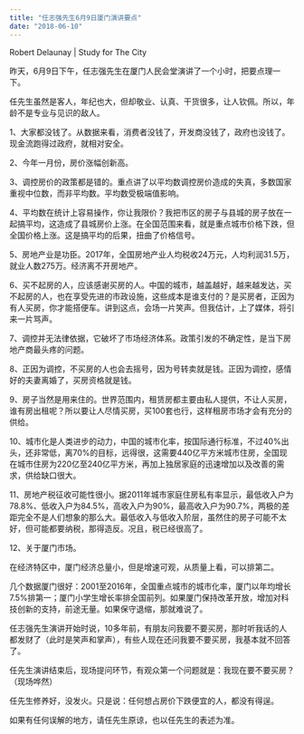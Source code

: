 ```yaml
---
title: "任志强先生6月9日厦门演讲要点"
date: "2018-06-10"
---
```


Robert Delaunay | Study for The City

昨天，6月9日下午，任志强先生在厦门人民会堂演讲了一个小时，把要点理一下。

任先生虽然是客人，年纪也大，但却敬业、认真、干货很多，让人钦佩。所以，年龄不是专业与见识的敌人。

1、大家都没钱了。从数据来看，消费者没钱了，开发商没钱了，政府也没钱了。现金流跑得过政府，就相对安全。

2、今年一月份，房价涨幅创新高。

3、调控房价的政策都是错的。重点讲了以平均数调控房价造成的失真，多数国家重视中位数，而非平均数。平均数受极端值影响。

4、平均数在统计上容易操作，你让我限价？我把市区的房子与县城的房子放在一起搞平均，这造成了县城房价上涨。在全国范围来看，就是重点城市价格下跌，但全国价格上涨。这是搞平均的后果，扭曲了价格信号。

5、房地产业是功臣。2017年，全国房地产业人均税收24万元，人均利润31.5万，就业人数275万。经济离不开房地产。

6、买不起房的人，应该感谢买房的人。中国的城市，越盖越好，越来越发达，买不起房的人，也在享受先进的市政设施，这些成本是谁支付的？是买房者，正因为有人买房，你才能搭便车。讲到这点，会场一片笑声。但我估计，上了媒体，将引来一片骂声。

7、调控并无法律依据，它破坏了市场经济体系。政策引发的不确定性，是当下房地产商最头疼的问题。

8、正因为调控，不买房的人也会去摇号，因为号转卖就是钱。正因为调控，感情好的夫妻离婚了，买房资格就是钱。

9、房子当然是用来住的。世界范围内，租赁房都主要由私人提供，不让人买房，谁有房出租呢？所以要让人尽情买房，买100套也行，这样租房市场才会有充分的供给。

10、城市化是人类进步的动力，中国的城市化率，按国际通行标准，不过40%出头，还非常低，离70%的目标，远得很，这需要440亿平方米城市住房，全国现在城市住房为220亿至240亿平方米，再加上独居家庭的迅速增加以及改善的需求，供给缺口很大。

11、房地产税征收可能性很小。据2011年城市家庭住房私有率显示，最低收入户为78.8%、低收入户为84.5%，高收入户为90%，最高收入户为90.7%，两极的差距完全不是人们想象的那么大。最低收入与低收入阶层，虽然住的房子可能不太好，但可能都要纳税，那得造反。况且，税已经很高了。

12、关于厦门市场。

在经济特区中，厦门经济总量小，但是增速可观，从质量上看，可以排第二。

几个数据厦门很好：2001至2016年，全国重点城市的城市化率，厦门以年均增长7.5%排第一；厦门小学生增长率排全国前列。如果厦门保持改革开放，增加对科技创新的支持，前途无量。如果保守退缩，那就难说了。

任志强先生演讲开始时说，10多年前，有朋友问我要不要买房，那时听我话的人都发财了（此时是笑声和掌声），有些人现在还问我要不要买房，我基本就不回答了。

任先生演讲结束后，现场提问环节，有观众第一个问题就是：我现在要不要买房？（现场哗然）

任先生修养好，没发火。只是说：任何想占房价下跌便宜的人，都没有得逞。

如果有任何误解的地方，请任先生原谅，也以任先生的表述为准。
